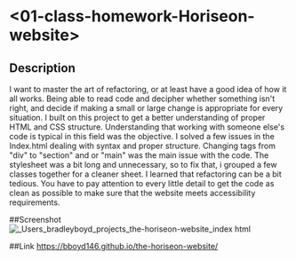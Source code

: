 # <01-class-homework-Horiseon-website>
## Description

 I want to master the art of refactoring, or at least have a good idea of how it all works. Being able to read code and decipher whether something isn't right, and decide if making a small or large change is appropriate for every situation.
 I built on this project to get a better understanding of proper HTML and CSS structure. Understanding that working with someone else's code is typical in this field was the objective.
I solved a few issues in the Index.html dealing with syntax and proper structure. Changing tags from "div" to "section" and or "main" was the main issue with the code. The stylesheet was a bit long and unnecessary, so to fix that, i grouped a few classes together for a cleaner sheet. 
 I learned that refactoring can be a bit tedious. You have to pay attention to every little detail to get the code as clean as possible to make sure that the website meets accessibility requirements.

##Screenshot
![_Users_bradleyboyd_projects_the-horiseon-website_index html](https://user-images.githubusercontent.com/82745040/119588294-1fba9e00-bd96-11eb-853f-02867df1e3d8.png)

 ##Link
 https://bboyd146.github.io/the-horiseon-website/
